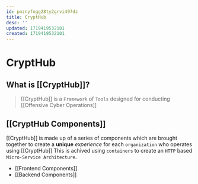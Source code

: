 ```yaml
---
id: pnznyfngg28ty2grvi497dz
title: CryptHub
desc: ''
updated: 1719419532101
created: 1719419532101
---
```

# CryptHub


## What is [[CryptHub]]?

> [[CryptHub]] is a `Framework` of `Tools` designed for conducting [[Offensive Cyber Operations]]


## [[CryptHub Components]]
[[CryptHub]] is made up of a series of components which are brought together to create a **unique** *experience* for each `organization` who operates using [[CryptHub]]
This is achived using `containers` to create an `HTTP` based `Micro-Service Architecture`.
- [[Frontend Components]]
- [[Backend Components]] 
